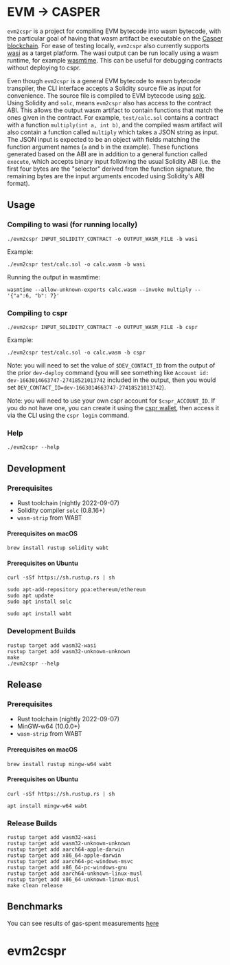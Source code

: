 # EVM → CASPER

`evm2cspr` is a project for compiling EVM bytecode into wasm bytecode, with the particular goal of having that wasm artifact be executable on the [Casper blockchain](https://casper.network/en-us/).
For ease of testing locally, `evm2cspr` also currently supports [wasi](https://wasi.dev/) as a target platform.
The wasi output can be run locally using a wasm runtime, for example [wasmtime](https://wasmtime.dev/).
This can be useful for debugging contracts without deploying to cspr.

Even though `evm2cspr` is a general EVM bytecode to wasm bytecode transpiler, the CLI interface accepts a Solidity source file as input for convenience.
The source file is compiled to EVM bytecode using [solc](https://github.com/ethereum/solidity).
Using Solidity and `solc`, means `evm2cspr` also has access to the contract ABI.
This allows the output wasm artifact to contain functions that match the ones given in the contract.
For example, `test/calc.sol` contains a contract with a function `multiply(int a, int b)`, and the compiled wasm artifact will also contain a function called `multiply` which takes a JSON string as input.
The JSON input is expected to be an object with fields matching the function argument names (`a` and `b` in the example).
These functions generated based on the ABI are in addition to a general function called `execute`, which accepts binary input following the usual Solidity ABI (i.e. the first four bytes are the "selector" derived from the function signature, the remaining bytes are the input arguments encoded using Solidity's ABI format).

## Usage

### Compiling to wasi (for running locally)

```
./evm2cspr INPUT_SOLIDITY_CONTRACT -o OUTPUT_WASM_FILE -b wasi
```

Example:

```console
./evm2cspr test/calc.sol -o calc.wasm -b wasi
```

Running the output in wasmtime:

```console
wasmtime --allow-unknown-exports calc.wasm --invoke multiply -- '{"a":6, "b": 7}'
```

### Compiling to cspr

```
./evm2cspr INPUT_SOLIDITY_CONTRACT -o OUTPUT_WASM_FILE -b cspr
```

Example:

```console
./evm2cspr test/calc.sol -o calc.wasm -b cspr
```


Note: you will need to set the value of `$DEV_CONTACT_ID` from the output of the prior `dev-deploy` command (you will see something like `Account id: dev-1663014663747-27418521013742` included in the output, then you would set `DEV_CONTACT_ID=dev-1663014663747-27418521013742`).

Note: you will need to use your own cspr account for `$cspr_ACCOUNT_ID`.
If you do not have one, you can create it using the [cspr wallet](https://wallet.testnet.cspr.org/create), then access it via the CLI using the `cspr login` command.

### Help

```console
./evm2cspr --help
```

## Development

### Prerequisites

- Rust toolchain (nightly 2022-09-07)
- Solidity compiler `solc` (0.8.16+)
- `wasm-strip` from WABT

#### Prerequisites on macOS

```console
brew install rustup solidity wabt
```

#### Prerequisites on Ubuntu

```console
curl -sSf https://sh.rustup.rs | sh

sudo apt-add-repository ppa:ethereum/ethereum
sudo apt update
sudo apt install solc

sudo apt install wabt
```

### Development Builds

```console
rustup target add wasm32-wasi
rustup target add wasm32-unknown-unknown
make
./evm2cspr --help
```

## Release

### Prerequisites

- Rust toolchain (nightly 2022-09-07)
- MinGW-w64 (10.0.0+)
- `wasm-strip` from WABT

#### Prerequisites on macOS

```console
brew install rustup mingw-w64 wabt
```

#### Prerequisites on Ubuntu

```console
curl -sSf https://sh.rustup.rs | sh

apt install mingw-w64 wabt
```

### Release Builds

```console
rustup target add wasm32-wasi
rustup target add wasm32-unknown-unknown
rustup target add aarch64-apple-darwin
rustup target add x86_64-apple-darwin
rustup target add aarch64-pc-windows-msvc
rustup target add x86_64-pc-windows-gnu
rustup target add aarch64-unknown-linux-musl
rustup target add x86_64-unknown-linux-musl
make clean release
```

## Benchmarks

You can see results of gas-spent measurements [here](https://mcjohn974.github.io/evm2cspr/)
# evm2cspr
